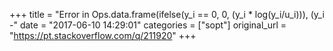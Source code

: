 +++
title = "Error in Ops.data.frame(ifelse(y_i == 0, 0, (y_i * log(y_i/u_i))), (y_i -"
date = "2017-06-10 14:29:01"
categories = ["sopt"]
original_url = "https://pt.stackoverflow.com/q/211920"
+++


